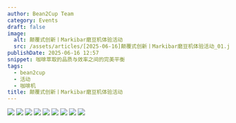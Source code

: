 ```yaml
---
author: Bean2Cup Team
category: Events
draft: false
image:
  alt: 颠覆式创新丨Markibar磨豆机体验活动
  src: /assets/articles/[2025-06-16]颠覆式创新丨Markibar磨豆机体验活动_01.jpg
publishDate: 2025-06-16 12:57
snippet: 咖啡萃取的品质与效率之间的完美平衡
tags:
  - bean2cup
  - 活动
  - 咖啡机
title: 颠覆式创新丨Markibar磨豆机体验活动
---
```


![](/assets/articles/[2025-06-16]颠覆式创新丨Markibar磨豆机体验活动_01.jpg)
![](/assets/articles/[2025-06-16]颠覆式创新丨Markibar磨豆机体验活动_02.jpg)
![](/assets/articles/[2025-06-16]颠覆式创新丨Markibar磨豆机体验活动_03.jpg)
![](/assets/articles/[2025-06-16]颠覆式创新丨Markibar磨豆机体验活动_04.jpg)
![](/assets/articles/[2025-06-16]颠覆式创新丨Markibar磨豆机体验活动_05.jpg)
![](/assets/articles/[2025-06-16]颠覆式创新丨Markibar磨豆机体验活动_06.jpg)
![](/assets/articles/[2025-06-16]颠覆式创新丨Markibar磨豆机体验活动_07.jpg)
![](/assets/articles/[2025-06-16]颠覆式创新丨Markibar磨豆机体验活动_08.jpg)
![](/assets/articles/[2025-06-16]颠覆式创新丨Markibar磨豆机体验活动_09.jpg)
